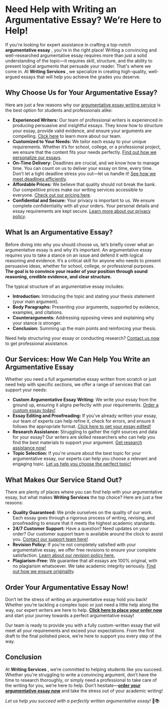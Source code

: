 # Need Help with Writing an Argumentative Essay? We’re Here to Help!

If you're looking for expert assistance in crafting a top-notch **argumentative essay** , you're in the right place! Writing a convincing and well-researched argumentative essay requires more than just a solid understanding of the topic—it requires skill, structure, and the ability to present logical arguments that persuade your reader. That's where we come in. At **Writing Services** , we specialize in creating high-quality, well-argued essays that will help you achieve the grades you deserve.

## Why Choose Us for Your Argumentative Essay?

Here are just a few reasons why our [argumentative essay writing service](https://tinyurl.com/topessay?keyword=writing+an+argumentative+essay) is the best option for students and professionals alike:

- **Experienced Writers:** Our team of professional writers is experienced in producing persuasive and insightful essays. They know how to structure your essay, provide valid evidence, and ensure your arguments are compelling. [Click here](https://tinyurl.com/topessay?keyword=writing+an+argumentative+essay) to learn more about our team.
- **Customized to Your Needs:** We tailor each essay to your unique requirements. Whether it’s for school, college, or a professional project, we ensure that the content fits your needs perfectly. [Find out how we personalize our essays](https://tinyurl.com/topessay?keyword=writing+an+argumentative+essay).
- **On-Time Delivery:** Deadlines are crucial, and we know how to manage time. You can count on us to deliver your essay on time, every time. Don’t let a tight deadline stress you out—let us handle it! [See how we meet deadlines efficiently](https://tinyurl.com/topessay?keyword=writing+an+argumentative+essay).
- **Affordable Prices:** We believe that quality should not break the bank. Our competitive prices make our writing services accessible to everyone. [Check out our pricing here](https://tinyurl.com/topessay?keyword=writing+an+argumentative+essay).
- **Confidential and Secure:** Your privacy is important to us. We ensure complete confidentiality with all your orders. Your personal details and essay requirements are kept secure. [Learn more about our privacy policy](https://tinyurl.com/topessay?keyword=writing+an+argumentative+essay).

## What Is an Argumentative Essay?

Before diving into why you should choose us, let’s briefly cover what an argumentative essay is and why it’s important. An argumentative essay requires you to take a stance on an issue and defend it with logical reasoning and evidence. It’s a critical skill for anyone who needs to present persuasive ideas, whether for school, college, or professional purposes. **The goal is to convince your reader of your position through sound reasoning, credible evidence, and clear structure.**

The typical structure of an argumentative essay includes:

- **Introduction:** Introducing the topic and stating your thesis statement (your main argument).
- **Body Paragraphs:** Presenting your arguments, supported by evidence, examples, and citations.
- **Counterarguments:** Addressing opposing views and explaining why your stance is stronger.
- **Conclusion:** Summing up the main points and reinforcing your thesis.

Need help structuring your essay or conducting research? [Contact us now](https://tinyurl.com/topessay?keyword=writing+an+argumentative+essay) to get professional assistance.

## Our Services: How We Can Help You Write an Argumentative Essay

Whether you need a full argumentative essay written from scratch or just need help with specific sections, we offer a range of services that can support your needs:

- **Custom Argumentative Essay Writing:** We write your essay from the ground up, ensuring it aligns perfectly with your requirements. [Order a custom essay today!](https://tinyurl.com/topessay?keyword=writing+an+argumentative+essay)
- **Essay Editing and Proofreading:** If you’ve already written your essay, our team of experts can help refine it, check for errors, and ensure it follows the appropriate format. [Click here to get your essay edited!](https://tinyurl.com/topessay?keyword=writing+an+argumentative+essay)
- **Research Assistance:** Struggling to gather the right sources and data for your essay? Our writers are skilled researchers who can help you find the best materials to support your argument. [Get research assistance now!](https://tinyurl.com/topessay?keyword=writing+an+argumentative+essay)
- **Topic Selection:** If you're unsure about the best topic for your argumentative essay, our experts can help you choose a relevant and engaging topic. [Let us help you choose the perfect topic!](https://tinyurl.com/topessay?keyword=writing+an+argumentative+essay)

## What Makes Our Service Stand Out?

There are plenty of places where you can find help with your argumentative essay, but what makes **Writing Services** the top choice? Here are just a few reasons:

- **Quality Guaranteed:** We pride ourselves on the quality of our work. Each essay goes through a rigorous process of writing, revising, and proofreading to ensure that it meets the highest academic standards.
- **24/7 Customer Support:** Have a question? Need updates on your order? Our customer support team is available around the clock to assist you. [Contact our support team here!](https://tinyurl.com/topessay?keyword=writing+an+argumentative+essay)
- **Revision Policy:** If you're not completely satisfied with your argumentative essay, we offer free revisions to ensure your complete satisfaction. [Learn about our revision policy here.](https://tinyurl.com/topessay?keyword=writing+an+argumentative+essay)
- **Plagiarism-Free:** We guarantee that all essays are 100% original, with no plagiarism whatsoever. We take academic integrity seriously. [Find out how we ensure originality](https://tinyurl.com/topessay?keyword=writing+an+argumentative+essay).

## Order Your Argumentative Essay Now!

Don’t let the stress of writing an argumentative essay hold you back! Whether you’re tackling a complex topic or just need a little help along the way, our expert writers are here to help. [**Click here to place your order now**](https://tinyurl.com/topessay?keyword=writing+an+argumentative+essay) and start your journey towards a perfect argumentative essay!

Our team is ready to provide you with a fully custom-written essay that will meet all your requirements and exceed your expectations. From the first draft to the final polished piece, we’re here to support you every step of the way.

## Conclusion

At **Writing Services** , we’re committed to helping students like you succeed. Whether you're struggling to write a convincing argument, don’t have the time to research thoroughly, or simply need a professional to take care of the writing for you, we’re here to help. Don’t hesitate—[**order your argumentative essay now**](https://tinyurl.com/topessay?keyword=writing+an+argumentative+essay) and take the stress out of your academic writing!

_Let us help you succeed with a perfectly written argumentative essay!_ 💼📚
